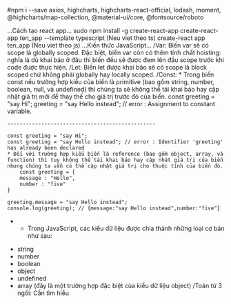 <!--Library can set up cho tracking app-->
#npm i --save axios, highcharts, highcharts-react-official, lodash, moment, @highcharts/map-collection, @material-ui/core, @fontsource/roboto
<!--Kien thuc base-->
...Cách tạo react app...
sudo npm install -g create-react-app
create-react-app ten_app --template typescript (Neu viet theo ts)
create-react app ten_app (Neu viet theo js)
...Kiến thức JavaScript...
/Var: Biến var sẽ có scope là globally scoped. Đặc biệt, biến var còn có thêm tính chất hoisting: nghĩa là dù khai báo ở đâu thì biến đều sẽ được đem lên đầu scope trước khi code được thực hiện.
/Let: Biến let được khai báo sẽ có scope là block scoped chứ không phải globally hay locally scoped.
/Const: * Trong biến const nếu trường hợp kiểu của biến là primitive (bao gồm string, number, boolean, null, và undefined) thì chúng ta sẽ không thể tái khai báo hay cập nhật giá trị mới để thay thế cho giá trị trước đó của biến.
    const greeting = "say Hi";
    greeting = "say Hello instead"; // error : Assignment to constant variable. 

    ------------------------------------------------

    const greeting = "say Hi";
    const greeting = "say Hello instead"; // error : Identifier 'greeting' has already been declared
    * Đối với trường hợp kiểu biến là reference (bao gồm object, array, và function) thì tuy không thể tái khai báo hay cập nhật giá trị của biến nhưng chúng ta vẫn có thể cập nhật giá trị cho thuộc tính của biến đó.
        const greeting = {
        message : "Hello",
        number : "five"
    }

    greeting.message = "say Hello instead";
    console.log(greeting); // {message:"say Hello instead",number:"five"}
* - Trong JavaScript, các kiểu dữ liệu được chia thành những loại cơ bản như sau:
+ string
+ number
+ boolean
+ object
+ undefined
+ array (đây là một trường hợp đặc biệt của kiểu dữ liệu object)
/Toán tử 3 ngồi: Cần tìm hiểu
